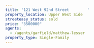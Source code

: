 ```yaml
---
title: '121 West 92nd Street        '
property_location: Upper West Side
streeteasy_status: sold
price: "3500000"
agents:
  - /agents/garfield/matthew-lesser
property_type: Single-Family
---
```

